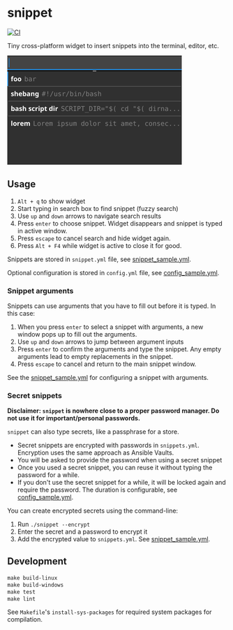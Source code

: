 # snippet

[![CI](https://github.com/sandro-h/snippet/actions/workflows/ci.yml/badge.svg)](https://github.com/sandro-h/snippet/actions/workflows/ci.yml)

Tiny cross-platform widget to insert snippets into the terminal, editor, etc.

![Snippet](screenshot.png)

## Usage

1. `Alt + q` to show widget
2. Start typing in search box to find snippet (fuzzy search)
3. Use `up` and `down` arrows to navigate search results
4. Press `enter` to choose snippet. Widget disappears and snippet is typed in active window.
5. Press `escape` to cancel search and hide widget again.
6. Press `Alt + F4` while widget is active to close it for good.

Snippets are stored in `snippet.yml` file, see [snippet_sample.yml](snippet_sample.yml).

Optional configuration is stored in `config.yml` file, see [config_sample.yml](config_sample.yml).

### Snippet arguments

Snippets can use arguments that you have to fill out before it is typed.
In this case:

1. When you press `enter` to select a snippet with arguments,
a new window pops up to fill out the arguments.
2. Use `up` and `down` arrows to jump between argument inputs
3. Press `enter` to confirm the arguments and type the snippet. Any empty arguments lead to empty replacements in the snippet.
4. Press `escape` to cancel and return to the main snippet window.

See the [snippet_sample.yml](snippet_sample.yml) for configuring a snippet with arguments.

### Secret snippets

**Disclaimer: `snippet` is nowhere close to a proper password manager. Do not use it for important/personal passwords.**

`snippet` can also type secrets, like a passphrase for a store.

* Secret snippets are encrypted with passwords in `snippets.yml`. Encryption uses the same approach as Ansible Vaults.
* You will be asked to provide the password when using a secret snippet
* Once you used a secret snippet, you can reuse it without typing the password for a while.
* If you don't use the secret snippet for a while, it will be locked again and require the password. The duration is configurable, see [config_sample.yml](config_sample.yml).

You can create encrypted secrets using the command-line:

1. Run `./snippet --encrypt`
2. Enter the secret and a password to encrypt it
3. Add the encrypted value to `snippets.yml`. See [snippet_sample.yml](snippet_sample.yml).

## Development

```shell
make build-linux
make build-windows
make test
make lint
```

See `Makefile`'s `install-sys-packages` for required system packages for compilation.
